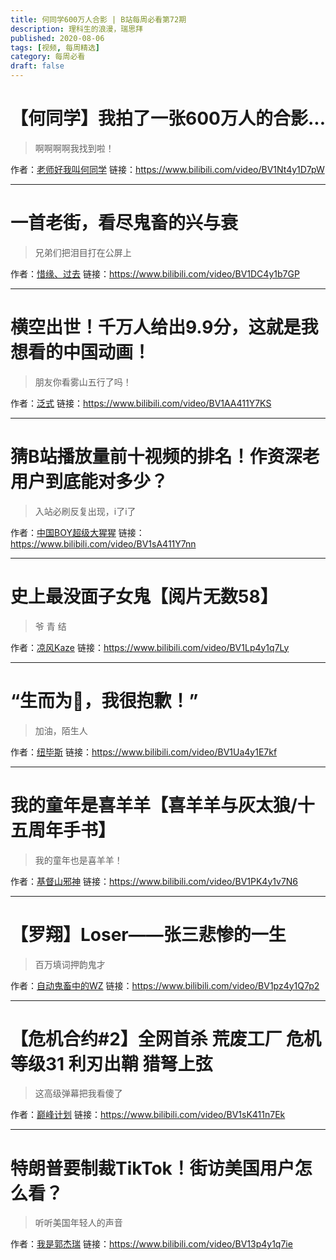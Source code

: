 ```yaml
---
title: 何同学600万人合影 | B站每周必看第72期
description: 理科生的浪漫，瑞思拜
published: 2020-08-06
tags: [视频, 每周精选]
category: 每周必看
draft: false
---
```


# 【何同学】我拍了一张600万人的合影...
> 啊啊啊啊我找到啦！

作者：[老师好我叫何同学](https://space.bilibili.com/163637592)
链接：https://www.bilibili.com/video/BV1Nt4y1D7pW

---

# 一首老街，看尽鬼畜的兴与衰
> 兄弟们把泪目打在公屏上

作者：[惜缘、过去](https://space.bilibili.com/159122)
链接：https://www.bilibili.com/video/BV1DC4y1b7GP

---

# 横空出世！千万人给出9.9分，这就是我想看的中国动画！
> 朋友你看雾山五行了吗！

作者：[泛式](https://space.bilibili.com/63231)
链接：https://www.bilibili.com/video/BV1AA411Y7KS

---

# 猜B站播放量前十视频的排名！作资深老用户到底能对多少？
> 入站必刷反复出现，i了i了

作者：[中国BOY超级大猩猩](https://space.bilibili.com/562197)
链接：https://www.bilibili.com/video/BV1sA411Y7nn

---

# 史上最没面子女鬼【阅片无数58】
> 爷 青 结

作者：[凉风Kaze](https://space.bilibili.com/14110780)
链接：https://www.bilibili.com/video/BV1Lp4y1q7Ly

---

# “生而为👴，我很抱歉！”
> 加油，陌生人

作者：[纽毕斯](https://space.bilibili.com/89338806)
链接：https://www.bilibili.com/video/BV1Ua4y1E7kf

---

# 我的童年是喜羊羊【喜羊羊与灰太狼/十五周年手书】
> 我的童年也是喜羊羊！

作者：[基督山邪神](https://space.bilibili.com/29658682)
链接：https://www.bilibili.com/video/BV1PK4y1v7N6

---

# 【罗翔】Loser——张三悲惨的一生
> 百万填词押韵鬼才

作者：[自动鬼畜中的WZ](https://space.bilibili.com/16054375)
链接：https://www.bilibili.com/video/BV1pz4y1Q7p2

---

# 【危机合约#2】全网首杀 荒废工厂 危机等级31 利刃出鞘 猎弩上弦
> 这高级弹幕把我看傻了

作者：[巅峰计划](https://space.bilibili.com/60400874)
链接：https://www.bilibili.com/video/BV1sK411n7Ek

---

# 特朗普要制裁TikTok！街访美国用户怎么看？
> 听听美国年轻人的声音

作者：[我是郭杰瑞](https://space.bilibili.com/176037767)
链接：https://www.bilibili.com/video/BV13p4y1q7ie

